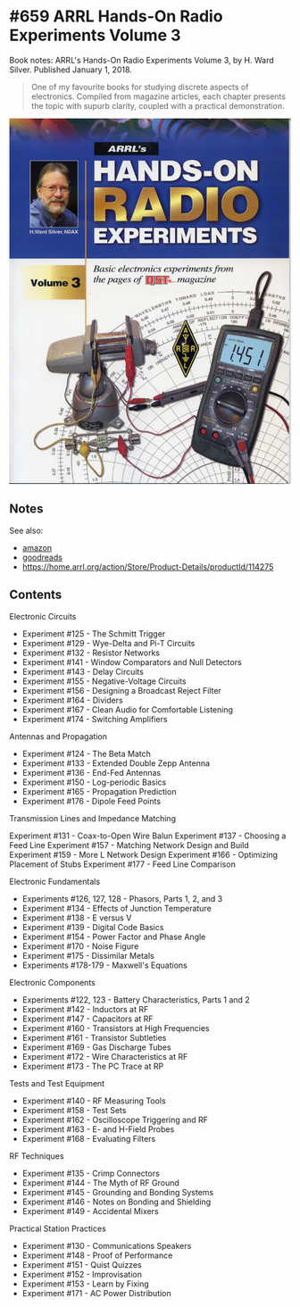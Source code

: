 # #659 ARRL Hands-On Radio Experiments Volume 3

Book notes: ARRL's Hands-On Radio Experiments Volume 3, by H. Ward Silver. Published January 1, 2018.

> One of my favourite books for studying discrete aspects of electronics.
> Compiled from magazine articles, each chapter presents the topic with supurb clarity,
> coupled with a practical demonstration.

[![Build](./assets/arrl-hands-on-radio-experiments-vol3_build.jpg?raw=true)](https://amzn.to/4iraHYp)

## Notes

See also:

* [amazon](https://amzn.to/4iraHYp)
* [goodreads](https://www.goodreads.com/book/show/38899190-arrl-s-hands-on-radio-experiments-volume-3)
* <https://home.arrl.org/action/Store/Product-Details/productId/114275>

## Contents

Electronic Circuits

* Experiment #125 - The Schmitt Trigger
* Experiment #129 - Wye-Delta and Pi-T Circuits
* Experiment #132 - Resistor Networks
* Experiment #141 - Window Comparators and Null Detectors
* Experiment #143 - Delay Circuits
* Experiment #155 - Negative-Voltage Circuits
* Experiment #156 - Designing a Broadcast Reject Filter
* Experiment #164 - Dividers
* Experiment #167 - Clean Audio for Comfortable Listening
* Experiment #174 - Switching Amplifiers

Antennas and Propagation

* Experiment #124 - The Beta Match
* Experiment #133 - Extended Double Zepp Antenna
* Experiment #136 - End-Fed Antennas
* Experiment #150 - Log-periodic Basics
* Experiment #165 - Propagation Prediction
* Experiment #176 - Dipole Feed Points

Transmission Lines and Impedance Matching

Experiment #131 - Coax-to-Open Wire Balun
Experiment #137 - Choosing a Feed Line
Experiment #157 - Matching Network Design and Build
Experiment #159 - More L Network Design
Experiment #166 - Optimizing Placement of Stubs
Experiment #177 - Feed Line Comparison

Electronic Fundamentals

* Experiments #126, 127, 128 - Phasors, Parts 1, 2, and 3
* Experiment #134 - Effects of Junction Temperature
* Experiment #138 - E versus V
* Experiment #139 - Digital Code Basics
* Experiment #154 - Power Factor and Phase Angle
* Experiment #170 - Noise Figure
* Experiment #175 - Dissimilar Metals
* Experiments #178-179 - Maxwell's Equations

Electronic Components

* Experiments #122, 123 - Battery Characteristics, Parts 1 and 2
* Experiment #142 - Inductors at RF
* Experiment #147 - Capacitors at RF
* Experiment #160 - Transistors at High Frequencies
* Experiment #161 - Transistor Subtleties
* Experiment #169 - Gas Discharge Tubes
* Experiment #172 - Wire Characteristics at RF
* Experiment #173 - The PC Trace at RP

Tests and Test Equipment

* Experiment #140 - RF Measuring Tools
* Experiment #158 - Test Sets
* Experiment #162 - Oscilloscope Triggering and RF
* Experiment #163 - E- and H-Field Probes
* Experiment #168 - Evaluating Filters

RF Techniques

* Experiment #135 - Crimp Connectors
* Experiment #144 - The Myth of RF Ground
* Experiment #145 - Grounding and Bonding Systems
* Experiment #146 - Notes on Bonding and Shielding
* Experiment #149 - Accidental Mixers

Practical Station Practices

* Experiment #130 - Communications Speakers
* Experiment #148 - Proof of Performance
* Experiment #151 - Quist Quizzes
* Experiment #152 - Improvisation
* Experiment #153 - Learn by Fixing
* Experiment #171 - AC Power Distribution
